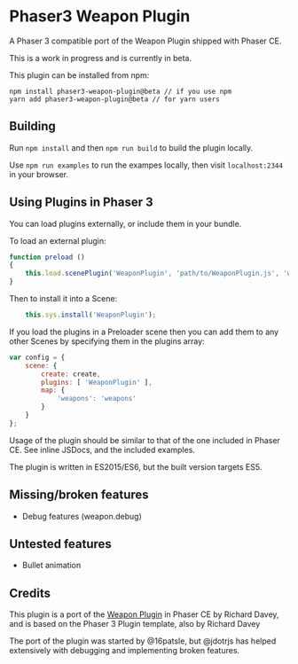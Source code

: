 # Phaser3 Weapon Plugin

A Phaser 3 compatible port of the Weapon Plugin shipped with Phaser CE.

This is a work in progress and is currently in beta.

This plugin can be installed from npm:
```
npm install phaser3-weapon-plugin@beta // if you use npm
yarn add phaser3-weapon-plugin@beta // for yarn users
```

## Building

Run `npm install` and then `npm run build` to build the plugin locally.

Use `npm run examples` to run the exampes locally, then visit `localhost:2344` in your browser.

## Using Plugins in Phaser 3

You can load plugins externally, or include them in your bundle.

To load an external plugin:

```js
function preload ()
{
    this.load.scenePlugin('WeaponPlugin', 'path/to/WeaponPlugin.js', 'weaponPlugin', 'weapons');
}
```

Then to install it into a Scene:

```js
    this.sys.install('WeaponPlugin');
```

If you load the plugins in a Preloader scene then you can add them to any other Scenes by specifying them in the plugins array:

```js
var config = {
    scene: {
        create: create,
        plugins: [ 'WeaponPlugin' ],
        map: {
            'weapons': 'weapons'
        }
    }
};
```

Usage of the plugin should be similar to that of the one included in Phaser CE. See inline JSDocs, and the included examples.

The plugin is written in ES2015/ES6, but the built version targets ES5.

## Missing/broken features
* Debug features (weapon.debug)

## Untested features
* Bullet animation


## Credits
This plugin is a port of the [Weapon Plugin](https://github.com/photonstorm/phaser-ce/blob/f2be9bef1d953c9cd55dcd8808d109fa96731126/src/plugins/weapon/WeaponPlugin.js) in Phaser CE by Richard Davey, and is based on the Phaser 3 Plugin template, also by Richard Davey

The port of the plugin was started by @16patsle, but @jdotrjs has helped extensively with debugging and implementing broken features.
